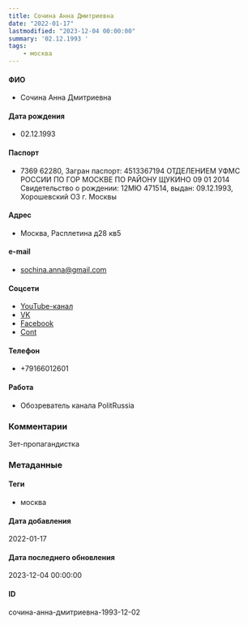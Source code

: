 ```yaml
---
title: Сочина Анна Дмитриевна
date: "2022-01-17"
lastmodified: "2023-12-04 00:00:00"
summary: '02.12.1993 '
tags: 
    - москва
---
```

<!--# pp1-->
<!--## Фигурант-->
<!--### Личные данные-->
#### ФИО
- Сочина Анна Дмитриевна
#### Дата рождения
- 02.12.1993
#### Паспорт
- 7369 62280, Загран паспорт: 4513367194 ОТДЕЛЕНИЕМ УФМС РОССИИ ПО ГОР МОСКВЕ ПО РАЙОНУ ЩУКИНО 09 01 2014 Свидетельство о рождении: 12МЮ 471514, выдан: 09.12.1993, Хорошевский ОЗ г. Москвы
#### Адрес
- Москва, Расплетина д28 кв5
#### e-mail
- sochina.anna@gmail.com
#### Соцсети
- [YouTube-канал](https://www.youtube.com/channel/UCUg22Qk_69JV18InEzVr_yA)
- [VK](https://vk.com/asochina)
- [Facebook](https://ru-ru.facebook.com/anna.sochina.3/)
- [Cont](https://cont.ws/@sochinini)
#### Телефон
- +79166012601
#### Работа
- Обозреватель канала PolitRussia
### Комментарии
Зет-пропагандистка
### Метаданные
#### Теги
- москва
#### Дата добавления
2022-01-17
#### Дата последнего обновления
2023-12-04 00:00:00
#### ID
сочина-анна-дмитриевна-1993-12-02
<!--## END;-->
